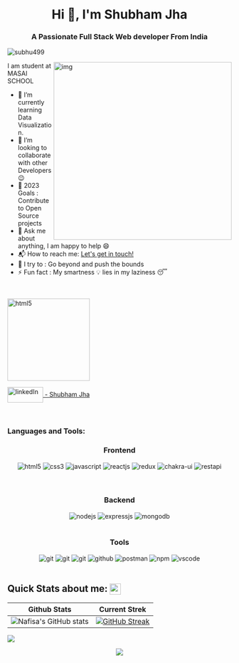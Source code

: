 
<h1 align="center">Hi 👋, I'm Shubham Jha</h1>
<h3 align="center">A Passionate Full Stack Web developer From India</h3>

<p align="left"> <img src="https://komarev.com/ghpvc/?username=subhu499&label=Profile%20views&color=0e75b6&style=flat" alt="subhu499" /> </p>
<img src="https://cdn.dribbble.com/users/2131993/screenshots/4948736/thoughtworks-gif_dribbble.gif" alt="img" align="right" width="400"/>
       I am student at MASAI SCHOOL

- 🌱 I’m currently learning Data Visualization.
- 👯 I’m looking to collaborate with other Developers :wink:
- 🥅 2023 Goals : Contribute to Open Source projects
- 💬 Ask me about anything, I am happy to help :smile:
- 📬 How to reach me: <a href="https://www.linkedin.com/in/shubham-jha-61824512b/" target="blank">Let's get in touch!</a>
- 🧗 I try to : Go beyond and push the bounds
- ⚡ Fun fact : My smartness 💡 lies in my laziness 😴


<br>
 <p align="left"> <a href="https://subhu499.github.io/"><img href="https://subhu499.github.io/" src="https://encrypted-tbn0.gstatic.com/images?q=tbn:ANd9GcQJGM38jC3ht3R5tMTpKy3blkXYvYIq_g62Wn3aTVXWGWHfG0qIvj_ROXMt0UWt6YWDCg&usqp=CAU" align="center" alt="html5" width="185"> </a>     
</p>
<p align="left">
 <a href="https://www.linkedin.com/in/shubham-jha-61824512b/"><img align="center" src="https://encrypted-tbn0.gstatic.com/images?q=tbn:ANd9GcTKSiEsPKQAUEEk7kmEy1Rb7YotukM86O286A&usqp=CAU" alt="linkedIn" height="35" width="80" /> - Shubham Jha </a>
       </p>

<br>
<div>
  <h3 align="left">Languages and Tools:</h3>
 <div align="center"><h3 align="center">Frontend</h3>
   <img src="https://img.shields.io/badge/html5-%23E34F26.svg?style=for-the-badge&logo=html5&logoColor=white" align="center" alt="html5">
   <img src = "https://img.shields.io/badge/css3-%231572B6.svg?style=for-the-badge&logo=css3&logoColor=white" align="center" alt="css3">
   <img src ="https://img.shields.io/badge/javascript-%23323330.svg?style=for-the-badge&logo=javascript&logoColor=%23F7DF1E" align="center" alt="javascript">
   <img src="https://img.shields.io/badge/React-20232A?style=for-the-badge&logo=react&logoColor=61DAFB"  align="center" alt="reactjs" />
   <img src="https://img.shields.io/badge/Redux-593D88?style=for-the-badge&logo=redux&logoColor=white"  align="center" alt="redux" />
   <img src = "https://img.shields.io/badge/chakra ui-%234ED1C5.svg?style=for-the-badge&logo=chakraui&logoColor=white" align="center" alt="chakra-ui"/>
   <img src="https://img.shields.io/badge/rest api-%23000000.svg?style=for-the-badge&logo=flask&logoColor=white" align="center" alt="restapi"/>  </div>
</br>
 <br/>

 <div align="center"><h3 align="center">Backend</h3> 
   <img src="https://img.shields.io/badge/Node.js-339933?style=for-the-badge&logo=nodedotjs&logoColor=white" align="center" alt="nodejs" />
   <img src="https://img.shields.io/badge/Express.js-000000?style=for-the-badge&logo=express&logoColor=white" align="center" alt="expressjs"/>
   <img src="https://img.shields.io/badge/MongoDB-4EA94B?style=for-the-badge&logo=mongodb&logoColor=white" align="center" alt="mongodb"/>
 </div>

 <br/>
 <div align="center"><h3 align="center">Tools</h3> 
   <img src="https://img.shields.io/badge/netlify-%23000000.svg?style=for-the-badge&logo=netlify&logoColor=#00C7B7" align="center" alt="git"/>
   <img src="https://img.shields.io/badge/vercel-%23000000.svg?style=for-the-badge&logo=vercel&logoColor=whit" align="center" alt="git"/>
   <img src="https://img.shields.io/badge/Git-f44d27?style=for-the-badge&logo=git&logoColor=white"  align="center" alt="git"/>
   <img src="https://img.shields.io/badge/GitHub-100000?style=for-the-badge&logo=github&logoColor=white"  align="center" alt="github"/>
   <img src ="https://img.shields.io/badge/Postman-FF6C37?style=for-the-badge&logo=postman&logoColor=white" align="center" alt="postman">
   <img src = "https://img.shields.io/badge/NPM-%23000000.svg?style=for-the-badge&logo=npm&logoColor=white" align="center" alt="npm">
   <img src="https://img.shields.io/badge/Visual%20Studio-5C2D91.svg?style=for-the-badge&logo=visual-studio&logoColor=white"  align="center" alt="vscode"/>
   <br/>
   <br/>
 </div> 
<!-- <div style="align-items: center; justify-content: center; display=:flex; margin=auto; ">
<img  src="https://github-readme-stats.vercel.app/api?username=subhu499&show_icons=true&locale=en&theme=algolia" alt="subhu499" />

<img  src="https://github-readme-streak-stats.herokuapp.com/?user=subhu499&show_icons=true&locale=en&theme=algolia" alt="subhu499" />

</div> -->

   <h2>Quick Stats about me: <img src='https://raw.githubusercontent.com/rahulbanerjee26/githubProfileReadmeGenerator/main/gifs/github.gif' width='25px' height="25px" align="center"></h2>

  | Github Stats | Current Strek  |
| --- | --- |
| ![Nafisa's GitHub stats](https://github-readme-stats.vercel.app/api?username=subhu499&show_icons=true&theme=tokyonight) | [![GitHub Streak](https://github-readme-streak-stats.herokuapp.com?user=subhu499&theme=tokyonight)](https://git.io/streak-stats) |


<img align-items="center" src="https://github-readme-activity-graph.cyclic.app/graph?username=subhu499&theme=react-dark&custom_title=Shubham%20Jha's%20contribution%20Graph&hide_border=true" />
<p align="center">
  <img  src="https://raw.githubusercontent.com/Trilokia/Trilokia/379277808c61ef204768a61bbc5d25bc7798ccf1/bottom_header.svg" />
 </p>
